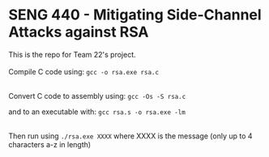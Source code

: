 # SENG 440 - Mitigating Side-Channel Attacks against RSA
This is the repo for Team 22's project.
</br></br>
Compile C code using:
`gcc -o rsa.exe rsa.c`
</br></br>


Convert C code to assembly using:
`gcc -Os -S rsa.c`

and to an executable with:
`gcc rsa.s -o rsa.exe -lm`
</br></br>

Then run using `./rsa.exe XXXX` where XXXX is the message (only up to 4 characters a-z in length)
